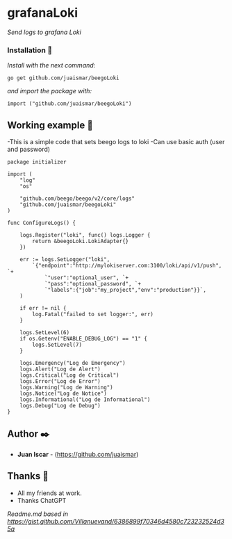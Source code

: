 # grafanaLoki

_Send logs to grafana Loki_

### Installation 🔧

_Install with the next command:_

```
go get github.com/juaismar/beegoLoki
```

_and import the package with:_

```
import ("github.com/juaismar/beegoLoki")
```
## Working example 🚀

-This is a simple code that sets beego logs to loki
-Can use basic auth (user and password)
```
package initializer

import (
	"log"
	"os"

	"github.com/beego/beego/v2/core/logs"
	"github.com/juaismar/beegoLoki"
)

func ConfigureLogs() {

	logs.Register("loki", func() logs.Logger {
		return &beegoLoki.LokiAdapter{}
	})

	err := logs.SetLogger("loki",
		`{"endpoint":"http://mylokiserver.com:3100/loki/api/v1/push", `+
			`"user":"optional_user", `+
			`"pass":"optional_password", `+
			`"labels":{"job":"my_project","env":"production"}}`,
	)

	if err != nil {
		log.Fatal("failed to set logger:", err)
	}

	logs.SetLevel(6)
	if os.Getenv("ENABLE_DEBUG_LOG") == "1" {
		logs.SetLevel(7)
	}

	logs.Emergency("Log de Emergency")
	logs.Alert("Log de Alert")
	logs.Critical("Log de Critical")
	logs.Error("Log de Error")
	logs.Warning("Log de Warning")
	logs.Notice("Log de Notice")
	logs.Informational("Log de Informational")
	logs.Debug("Log de Debug")
}
```


## Author ✒️

* **Juan Iscar** - (https://github.com/juaismar)

## Thanks 🎁
* All my friends at work.
* Thanks ChatGPT


_Readme.md based in https://gist.github.com/Villanuevand/6386899f70346d4580c723232524d35a_

